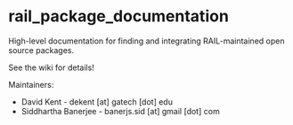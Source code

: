 # rail_package_documentation
High-level documentation for finding and integrating RAIL-maintained open source packages.

See the wiki for details!

Maintainers:
* David Kent - dekent [at] gatech [dot] edu
* Siddhartha Banerjee - banerjs.sid [at] gmail [dot] com
